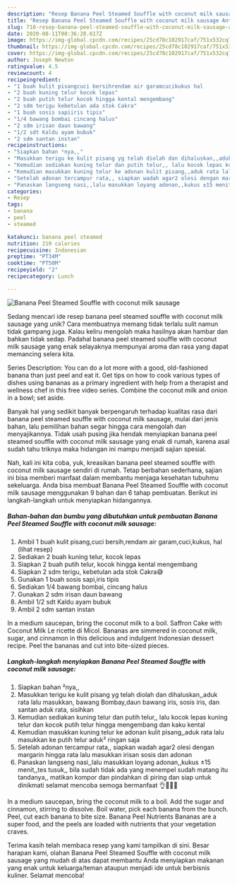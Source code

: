 ```yaml
---
description: "Resep Banana Peel Steamed Souffle with coconut milk sausage Anti Gagal"
title: "Resep Banana Peel Steamed Souffle with coconut milk sausage Anti Gagal"
slug: 710-resep-banana-peel-steamed-souffle-with-coconut-milk-sausage-anti-gagal
date: 2020-08-11T08:36:28.617Z
image: https://img-global.cpcdn.com/recipes/25cd78c102917caf/751x532cq70/banana-peel-steamed-souffle-with-coconut-milk-sausage-foto-resep-utama.jpg
thumbnail: https://img-global.cpcdn.com/recipes/25cd78c102917caf/751x532cq70/banana-peel-steamed-souffle-with-coconut-milk-sausage-foto-resep-utama.jpg
cover: https://img-global.cpcdn.com/recipes/25cd78c102917caf/751x532cq70/banana-peel-steamed-souffle-with-coconut-milk-sausage-foto-resep-utama.jpg
author: Joseph Newton
ratingvalue: 4.5
reviewcount: 4
recipeingredient:
- "1 buah kulit pisangcuci bersihrendam air garamcucikukus hal           lihat resep"
- "2 buah kuning telur kocok lepas"
- "2 buah putih telur kocok hingga kental mengembang"
- "2 sdm terigu kebetulan ada stok Cakra"
- "1 buah sosis sapiiris tipis"
- "1/4 bawang bombai cincang halus"
- "2 sdm irisan daun bawang"
- "1/2 sdt Kaldu ayam bubuk"
- "2 sdm santan instan"
recipeinstructions:
- "Siapkan bahan ²nya,,"
- "Masukkan terigu ke kulit pisang yg telah diolah dan dihaluskan,,aduk rata lalu masukkan, bawang Bombay,daun bawang iris, sosis iris, dan santan aduk rata, sisihkan"
- "Kemudian sediakan kuning telur dan putih telur,, lalu kocok lepas kuning telur dan kocok putih telur hingga mengembang dan kaku kental"
- "Kemudian masukkan kuning telur ke adonan kulit pisang,,aduk rata lalu masukkan ke putih telur aduk² ringan saja"
- "Setelah adonan tercampur rata,, siapkan wadah agar2 olesi dengan margarin hingga rata lalu masukkan irisan sosis dan adonan"
- "Panaskan langseng nasi,,lalu masukkan loyang adonan,,kukus ±15 menit,,tes tusuk,, bila sudah tidak ada yang menempel sudah matang itu tandanya,, matikan kompor dan pindahkan di piring dan siap untuk dinikmati selamat mencoba semoga bermanfaat 👌🙏😊💞"
categories:
- Resep
tags:
- banana
- peel
- steamed

katakunci: banana peel steamed 
nutrition: 219 calories
recipecuisine: Indonesian
preptime: "PT34M"
cooktime: "PT50M"
recipeyield: "2"
recipecategory: Lunch

---
```



![Banana Peel Steamed Souffle with coconut milk sausage](https://img-global.cpcdn.com/recipes/25cd78c102917caf/751x532cq70/banana-peel-steamed-souffle-with-coconut-milk-sausage-foto-resep-utama.jpg)

Sedang mencari ide resep banana peel steamed souffle with coconut milk sausage yang unik? Cara membuatnya memang tidak terlalu sulit namun tidak gampang juga. Kalau keliru mengolah maka hasilnya akan hambar dan bahkan tidak sedap. Padahal banana peel steamed souffle with coconut milk sausage yang enak selayaknya mempunyai aroma dan rasa yang dapat memancing selera kita.

Series Description: You can do a lot more with a good, old-fashioned banana than just peel and eat it. Get tips on how to cook various types of dishes using bananas as a primary ingredient with help from a therapist and wellness chef in this free video series. Combine the coconut milk and onion in a bowl; set aside.

Banyak hal yang sedikit banyak berpengaruh terhadap kualitas rasa dari banana peel steamed souffle with coconut milk sausage, mulai dari jenis bahan, lalu pemilihan bahan segar hingga cara mengolah dan menyajikannya. Tidak usah pusing jika hendak menyiapkan banana peel steamed souffle with coconut milk sausage yang enak di rumah, karena asal sudah tahu triknya maka hidangan ini mampu menjadi sajian spesial.


Nah, kali ini kita coba, yuk, kreasikan banana peel steamed souffle with coconut milk sausage sendiri di rumah. Tetap berbahan sederhana, sajian ini bisa memberi manfaat dalam membantu menjaga kesehatan tubuhmu sekeluarga. Anda bisa membuat Banana Peel Steamed Souffle with coconut milk sausage menggunakan 9 bahan dan 6 tahap pembuatan. Berikut ini langkah-langkah untuk menyiapkan hidangannya.

<!--inarticleads1-->

##### Bahan-bahan dan bumbu yang dibutuhkan untuk pembuatan Banana Peel Steamed Souffle with coconut milk sausage:

1. Ambil 1 buah kulit pisang,cuci bersih,rendam air garam,cuci,kukus, hal           (lihat resep)
1. Sediakan 2 buah kuning telur, kocok lepas
1. Siapkan 2 buah putih telur, kocok hingga kental mengembang
1. Siapkan 2 sdm terigu, kebetulan ada stok Cakra😅
1. Gunakan 1 buah sosis sapi,iris tipis
1. Sediakan 1/4 bawang bombai, cincang halus
1. Gunakan 2 sdm irisan daun bawang
1. Ambil 1/2 sdt Kaldu ayam bubuk
1. Ambil 2 sdm santan instan


In a medium saucepan, bring the coconut milk to a boil. Saffron Cake with Coconut Milk Le ricette di Micol. Bananas are simmered in coconut milk, sugar, and cinnamon in this delicious and indulgent Indonesian dessert recipe. Peel the bananas and cut into bite-sized pieces. 

<!--inarticleads2-->

##### Langkah-langkah menyiapkan Banana Peel Steamed Souffle with coconut milk sausage:

1. Siapkan bahan ²nya,,
1. Masukkan terigu ke kulit pisang yg telah diolah dan dihaluskan,,aduk rata lalu masukkan, bawang Bombay,daun bawang iris, sosis iris, dan santan aduk rata, sisihkan
1. Kemudian sediakan kuning telur dan putih telur,, lalu kocok lepas kuning telur dan kocok putih telur hingga mengembang dan kaku kental
1. Kemudian masukkan kuning telur ke adonan kulit pisang,,aduk rata lalu masukkan ke putih telur aduk² ringan saja
1. Setelah adonan tercampur rata,, siapkan wadah agar2 olesi dengan margarin hingga rata lalu masukkan irisan sosis dan adonan
1. Panaskan langseng nasi,,lalu masukkan loyang adonan,,kukus ±15 menit,,tes tusuk,, bila sudah tidak ada yang menempel sudah matang itu tandanya,, matikan kompor dan pindahkan di piring dan siap untuk dinikmati selamat mencoba semoga bermanfaat 👌🙏😊💞


In a medium saucepan, bring the coconut milk to a boil. Add the sugar and cinnamon, stirring to dissolve. Boil water, pick each banana from the bunch. Peel, cut each banana to bite size. Banana Peel Nutrients Bananas are a super food, and the peels are loaded with nutrients that your vegetation craves. 

Terima kasih telah membaca resep yang kami tampilkan di sini. Besar harapan kami, olahan Banana Peel Steamed Souffle with coconut milk sausage yang mudah di atas dapat membantu Anda menyiapkan makanan yang enak untuk keluarga/teman ataupun menjadi ide untuk berbisnis kuliner. Selamat mencoba!
